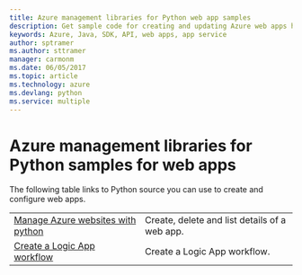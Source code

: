 ```yaml
---
title: Azure management libraries for Python web app samples
description: Get sample code for creating and updating Azure web apps hosted in App Service using the Azure management libraries for Python
keywords: Azure, Java, SDK, API, web apps, app service
author: sptramer  
ms.author: sttramer
manager: carmonm
ms.date: 06/05/2017
ms.topic: article
ms.technology: azure
ms.devlang: python
ms.service: multiple
---
```


# Azure management libraries for Python samples for web apps

The following table links to Python source you can use to create and configure web apps. 

|||
|---|---|
| [Manage Azure websites with python][1] | Create, delete and list details of a web app. |
| [Create a Logic App workflow][2] | Create a Logic App workflow. |

[1]: https://azure.microsoft.com/resources/samples/app-service-web-python-manage
[2]: python-sdk-azure-samples-logic-app-workflow.md


